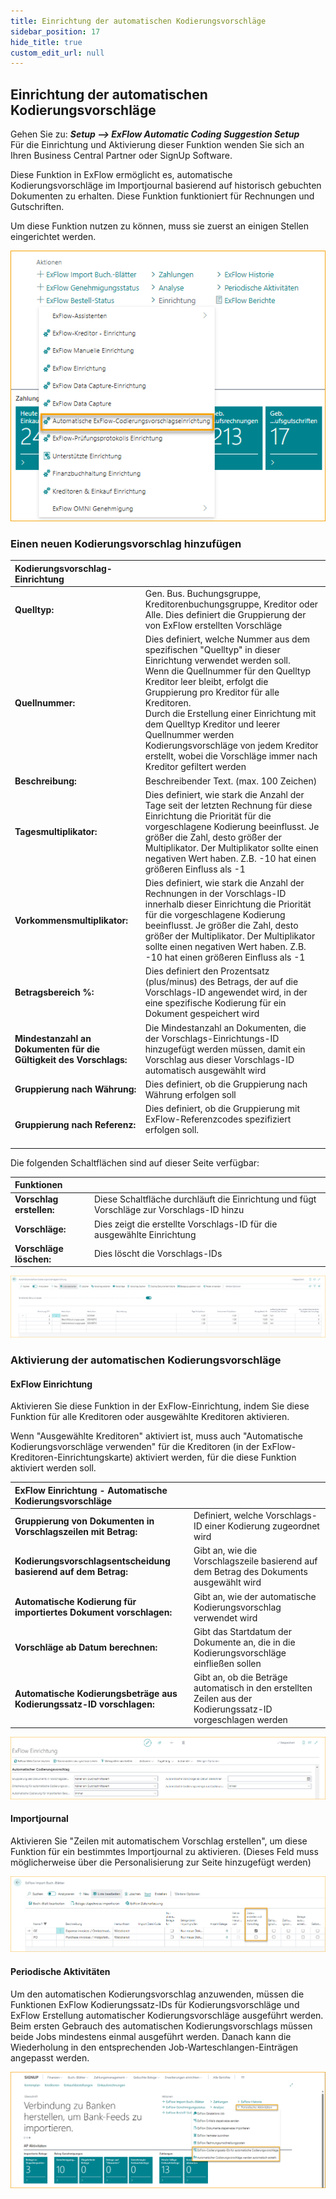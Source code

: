 ```yaml
---
title: Einrichtung der automatischen Kodierungsvorschläge
sidebar_position: 17
hide_title: true
custom_edit_url: null
---
```

## Einrichtung der automatischen Kodierungsvorschläge

Gehen Sie zu: ***Setup \--\> ExFlow Automatic Coding Suggestion Setup***<br/>
Für die Einrichtung und Aktivierung dieser Funktion wenden Sie sich an Ihren Business Central Partner oder SignUp Software.

Diese Funktion in ExFlow ermöglicht es, automatische Kodierungsvorschläge im Importjournal basierend auf historisch gebuchten Dokumenten zu erhalten. Diese Funktion funktioniert für Rechnungen und Gutschriften.

Um diese Funktion nutzen zu können, muss sie zuerst an einigen Stellen eingerichtet werden.

![ExFlow Menü](../../images/exflow-meny-auto-coding-001.png)

### Einen neuen Kodierungsvorschlag hinzufügen

| Kodierungsvorschlag-Einrichtung      |	|
|:-|:-|
| **Quelltyp:**                                          |Gen. Bus. Buchungsgruppe, Kreditorenbuchungsgruppe, Kreditor oder Alle. Dies definiert die Gruppierung der von ExFlow erstellten Vorschläge
| **Quellnummer:**                                       | Dies definiert, welche Nummer aus dem spezifischen "Quelltyp" in dieser Einrichtung verwendet werden soll. <br/>Wenn die Quellnummer für den Quelltyp Kreditor leer bleibt, erfolgt die Gruppierung pro Kreditor für alle Kreditoren. <br/>Durch die Erstellung einer Einrichtung mit dem Quelltyp Kreditor und leerer Quellnummer werden Kodierungsvorschläge von jedem Kreditor erstellt, wobei die Vorschläge immer nach Kreditor gefiltert werden
| **Beschreibung:**                                      | Beschreibender Text. (max. 100 Zeichen)
| **Tagesmultiplikator:**                                | Dies definiert, wie stark die Anzahl der Tage seit der letzten Rechnung für diese Einrichtung die Priorität für die vorgeschlagene Kodierung beeinflusst. Je größer die Zahl, desto größer der Multiplikator. Der Multiplikator sollte einen negativen Wert haben. Z.B. -10 hat einen größeren Einfluss als -1
| **Vorkommensmultiplikator:**                           | Dies definiert, wie stark die Anzahl der Rechnungen in der Vorschlags-ID innerhalb dieser Einrichtung die Priorität für die vorgeschlagene Kodierung beeinflusst. Je größer die Zahl, desto größer der Multiplikator. Der Multiplikator sollte einen negativen Wert haben. Z.B. -10 hat einen größeren Einfluss als -1
| **Betragsbereich %:**                                  | Dies definiert den Prozentsatz (plus/minus) des Betrags, der auf die Vorschlags-ID angewendet wird, in der eine spezifische Kodierung für ein Dokument gespeichert wird
| **Mindestanzahl an Dokumenten für die Gültigkeit des Vorschlags:** | Die Mindestanzahl an Dokumenten, die der Vorschlags-Einrichtungs-ID hinzugefügt werden müssen, damit ein Vorschlag aus dieser Vorschlags-ID automatisch ausgewählt wird
| **Gruppierung nach Währung:**                          | Dies definiert, ob die Gruppierung nach Währung erfolgen soll
| **Gruppierung nach Referenz:**                         | Dies definiert, ob die Gruppierung mit ExFlow-Referenzcodes spezifiziert erfolgen soll.<br/><br/>

Die folgenden Schaltflächen sind auf dieser Seite verfügbar:

| Funktionen      |	|
|:-|:-|
| **Vorschlag erstellen:**    | Diese Schaltfläche durchläuft die Einrichtung und fügt Vorschläge zur Vorschlags-ID hinzu
| **Vorschläge:**             | Dies zeigt die erstellte Vorschlags-ID für die ausgewählte Einrichtung
| **Vorschläge löschen:**     | Dies löscht die Vorschlags-IDs

![ExFlow Kodierungsvorschlag-Einrichtung](../../images/coding-suggestion-setup-001.png)

### Aktivierung der automatischen Kodierungsvorschläge

#### ExFlow Einrichtung

Aktivieren Sie diese Funktion in der ExFlow-Einrichtung, indem Sie diese Funktion für alle Kreditoren oder ausgewählte Kreditoren aktivieren.

Wenn "Ausgewählte Kreditoren" aktiviert ist, muss auch "Automatische Kodierungsvorschläge verwenden" für die Kreditoren (in der ExFlow-Kreditoren-Einrichtungskarte) aktiviert werden, für die diese Funktion aktiviert werden soll.

| ExFlow Einrichtung - Automatische Kodierungsvorschläge      |	|
|:-|:-|
| **Gruppierung von Dokumenten in Vorschlagszeilen mit Betrag:**    | Definiert, welche Vorschlags-ID einer Kodierung zugeordnet wird
| **Kodierungsvorschlagsentscheidung basierend auf dem Betrag:**    | Gibt an, wie die Vorschlagszeile basierend auf dem Betrag des Dokuments ausgewählt wird
| **Automatische Kodierung für importiertes Dokument vorschlagen:** | Gibt an, wie der automatische Kodierungsvorschlag verwendet wird
| **Vorschläge ab Datum berechnen:**                             | Gibt das Startdatum der Dokumente an, die in die Kodierungsvorschläge einfließen sollen
| **Automatische Kodierungsbeträge aus Kodierungssatz-ID vorschlagen:** | Gibt an, ob die Beträge automatisch in den erstellten Zeilen aus der Kodierungssatz-ID vorgeschlagen werden

![ExFlow Einrichtung - Automatische Vorschläge](../../images/exflow-setup-automatic-suggestion-001.png)

#### Importjournal

Aktivieren Sie "Zeilen mit automatischem Vorschlag erstellen", um diese Funktion für ein bestimmtes Importjournal zu aktivieren. (Dieses Feld muss möglicherweise über die Personalisierung zur Seite hinzugefügt werden)

![ExFlow Importjournale](../../images/import-journals-008.png)

#### Periodische Aktivitäten

Um den automatischen Kodierungsvorschlag anzuwenden, müssen die Funktionen ExFlow Kodierungssatz-IDs für Kodierungsvorschläge und ExFlow Erstellung automatischer Kodierungsvorschläge ausgeführt werden. Beim ersten Gebrauch des automatischen Kodierungsvorschlags müssen beide Jobs mindestens einmal ausgeführt werden. Danach kann die Wiederholung in den entsprechenden Job-Warteschlangen-Einträgen angepasst werden.

![Periodische Aktivitäten](../../images/exflow-menu-005-periodic-activities.png)
